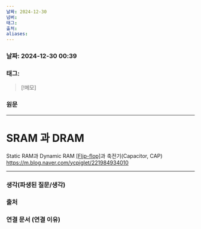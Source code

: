 ```yaml
---
날짜: 2024-12-30
넘버: 
태그: 
출처: 
aliases:
---
```

### 날짜:  2024-12-30 00:39

### 태그:

>[!메모]
>

### 원문
---
# SRAM 과 DRAM
Static RAM과 Dynamic RAM
[[Flip-flop]](F/F)과 축전기(Capacitor, CAP)
https://m.blog.naver.com/ycpiglet/221984934010

---
### 생각(파생된 질문/생각)

### 출처

### 연결 문서 (연결 이유)
